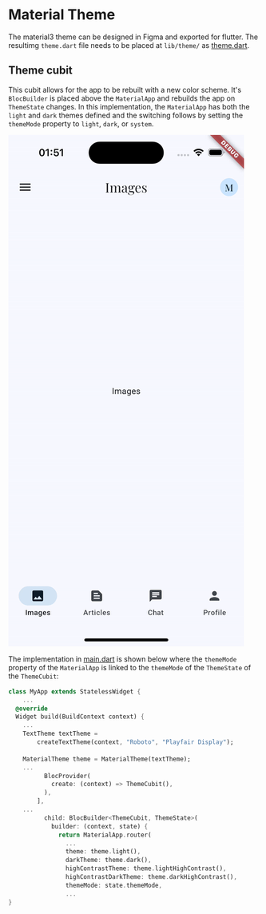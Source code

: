 # Material Theme

The material3 theme can be designed in Figma and exported for flutter. The resultimg `theme.dart` file needs to be placed at `lib/theme/` as [theme.dart](/lib/theme/theme.dart).

## Theme cubit

This cubit allows for the app to be rebuilt with a new color scheme. It's `BlocBuilder` is placed above the `MaterialApp` and rebuilds the app on `ThemeState` changes. In this implementation, the `MaterialApp` has both the `light` and `dark` themes defined and the switching follows by setting the `themeMode` property to `light`, `dark`, or `system`. 

![Theme Switching](/docs/images/ThemeSwitching.gif)

The implementation in [main.dart](/lib/main.dart) is shown below where the `themeMode` property of the `MaterialApp` is linked to the `themeMode` of the `ThemeState` of the `ThemeCubit`:
```dart
class MyApp extends StatelessWidget {
    ...
  @override
  Widget build(BuildContext context) {
    ...
    TextTheme textTheme =
        createTextTheme(context, "Roboto", "Playfair Display");

    MaterialTheme theme = MaterialTheme(textTheme);
    ...
          BlocProvider(
            create: (context) => ThemeCubit(),
          ),
        ],
    ...
          child: BlocBuilder<ThemeCubit, ThemeState>(
            builder: (context, state) {
              return MaterialApp.router(
                ...
                theme: theme.light(),
                darkTheme: theme.dark(),
                highContrastTheme: theme.lightHighContrast(),
                highContrastDarkTheme: theme.darkHighContrast(),
                themeMode: state.themeMode,
                ...
}
```
